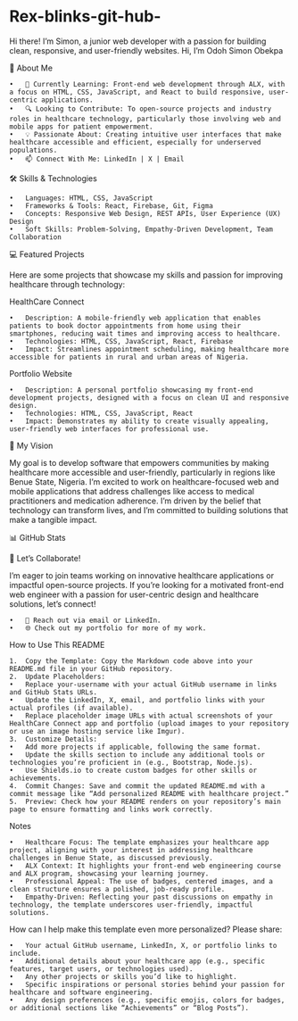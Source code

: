 # Rex-blinks-git-hub-
Hi there! I’m Simon, a junior web developer with a passion for building clean, responsive, and user-friendly websites. 
Hi, I’m Odoh Simon Obekpa

🚀 About Me

	•	🌱 Currently Learning: Front-end web development through ALX, with a focus on HTML, CSS, JavaScript, and React to build responsive, user-centric applications.
	•	🔍 Looking to Contribute: To open-source projects and industry roles in healthcare technology, particularly those involving web and mobile apps for patient empowerment.
	•	💡 Passionate About: Creating intuitive user interfaces that make healthcare accessible and efficient, especially for underserved populations.
	•	📫 Connect With Me: LinkedIn | X | Email

🛠️ Skills & Technologies

	•	Languages: HTML, CSS, JavaScript
	•	Frameworks & Tools: React, Firebase, Git, Figma
	•	Concepts: Responsive Web Design, REST APIs, User Experience (UX) Design
	•	Soft Skills: Problem-Solving, Empathy-Driven Development, Team Collaboration

💻 Featured Projects

Here are some projects that showcase my skills and passion for improving healthcare through technology:

HealthCare Connect

	•	Description: A mobile-friendly web application that enables patients to book doctor appointments from home using their smartphones, reducing wait times and improving access to healthcare.
	•	Technologies: HTML, CSS, JavaScript, React, Firebase
	•	Impact: Streamlines appointment scheduling, making healthcare more accessible for patients in rural and urban areas of Nigeria.

Portfolio Website

	•	Description: A personal portfolio showcasing my front-end development projects, designed with a focus on clean UI and responsive design.
	•	Technologies: HTML, CSS, JavaScript, React
	•	Impact: Demonstrates my ability to create visually appealing, user-friendly web interfaces for professional use.

🌟 My Vision

My goal is to develop software that empowers communities by making healthcare more accessible and user-friendly, particularly in regions like Benue State, Nigeria. I’m excited to work on healthcare-focused web and mobile applications that address challenges like access to medical practitioners and medication adherence. I’m driven by the belief that technology can transform lives, and I’m committed to building solutions that make a tangible impact.

📊 GitHub Stats

🤝 Let’s Collaborate!

I’m eager to join teams working on innovative healthcare applications or impactful open-source projects. If you’re looking for a motivated front-end web engineer with a passion for user-centric design and healthcare solutions, let’s connect!

	•	📩 Reach out via email or LinkedIn.
	•	🌐 Check out my portfolio for more of my work.

How to Use This README

	1.	Copy the Template: Copy the Markdown code above into your README.md file in your GitHub repository.
	2.	Update Placeholders:
	•	Replace your-username with your actual GitHub username in links and GitHub Stats URLs.
	•	Update the LinkedIn, X, email, and portfolio links with your actual profiles (if available).
	•	Replace placeholder image URLs with actual screenshots of your HealthCare Connect app and portfolio (upload images to your repository or use an image hosting service like Imgur).
	3.	Customize Details:
	•	Add more projects if applicable, following the same format.
	•	Update the skills section to include any additional tools or technologies you’re proficient in (e.g., Bootstrap, Node.js).
	•	Use Shields.io to create custom badges for other skills or achievements.
	4.	Commit Changes: Save and commit the updated README.md with a commit message like “Add personalized README with healthcare project.”
	5.	Preview: Check how your README renders on your repository’s main page to ensure formatting and links work correctly.

Notes

	•	Healthcare Focus: The template emphasizes your healthcare app project, aligning with your interest in addressing healthcare challenges in Benue State, as discussed previously.
	•	ALX Context: It highlights your front-end web engineering course and ALX program, showcasing your learning journey.
	•	Professional Appeal: The use of badges, centered images, and a clean structure ensures a polished, job-ready profile.
	•	Empathy-Driven: Reflecting your past discussions on empathy in technology, the template underscores user-friendly, impactful solutions.

How can I help make this template even more personalized? Please share:

	•	Your actual GitHub username, LinkedIn, X, or portfolio links to include.
	•	Additional details about your healthcare app (e.g., specific features, target users, or technologies used).
	•	Any other projects or skills you’d like to highlight.
	•	Specific inspirations or personal stories behind your passion for healthcare and software engineering.
	•	Any design preferences (e.g., specific emojis, colors for badges, or additional sections like “Achievements” or “Blog Posts”).
